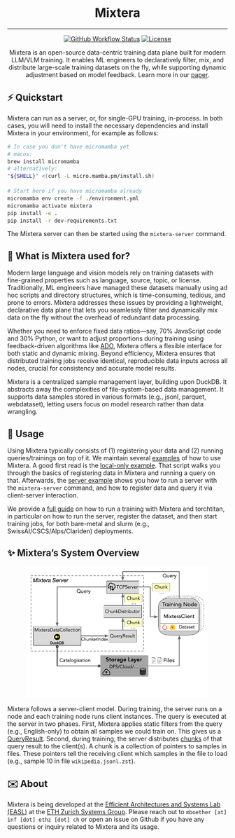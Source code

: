 <div align="center">
<h1>Mixtera</h1>

---
[![GitHub Workflow Status](https://github.com/eth-easl/mixtera/actions/workflows/workflow.yaml/badge.svg)](https://github.com/eth-easl/mixtera/actions/workflows/workflow.yaml)
[![License](https://img.shields.io/github/license/eth-easl/mixtera)](https://img.shields.io/github/license/eth-easl/mixtera)

Mixtera is an open-source data-centric training data plane built for modern LLM/VLM training. It enables ML engineers to declaratively filter, mix, and distribute large-scale training datasets on the fly, while supporting dynamic adjustment based on model feedback. Learn more in our [paper](https://arxiv.org/abs/2502.19790).

</div>

## ⚡️ Quickstart

Mixtera can run as a server, or, for single-GPU training, in-process. In both cases, you will need to install the necessary dependencies and install Mixtera in your environment, for example as follows:

```bash
# In case you don't have micromamba yet
# macos:
brew install micromamba
# alternatively:
"${SHELL}" <(curl -L micro.mamba.pm/install.sh)

# Start here if you have micromamba already
micromamba env create -f ./environment.yml
micromamba activate mixtera
pip install -e .
pip install -r dev-requirements.txt
```

The Mixtera server can then be started using the `mixtera-server` command.

## 🔁 What is Mixtera used for?
Modern large language and vision models rely on training datasets with fine-grained properties such as language, source, topic, or license. Traditionally, ML engineers have managed these datasets manually using ad hoc scripts and directory structures, which is time-consuming, tedious, and prone to errors. Mixtera addresses these issues by providing a lightweight, declarative data plane that lets you seamlessly filter and dynamically mix data on the fly without the overhead of redundant data processing.

Whether you need to enforce fixed data ratios—say, 70% JavaScript code and 30% Python, or want to adjust proportions during training using feedback-driven algorithms like [ADO](https://arxiv.org/abs/2410.11820), Mixtera offers a flexible interface for both static and dynamic mixing. Beyond efficiency, Mixtera ensures that distributed training jobs receive identical, reproducible data inputs across all nodes, crucial for consistency and accurate model results.

Mixtera is a centralized sample management layer, building upon DuckDB. It abstracts away the complexities of file-system-based data management. It supports data samples stored in various formats (e.g., jsonl, parquet, webdataset), letting users focus on model research rather than data wrangling.

## 🚀 Usage

Using Mixtera typically consists of (1) registering your data and (2) running queries/trainings on top of it. We maintain several [examples](https://github.com/eth-easl/mixtera/blob/main/examples/) of how to use Mixtera. A good first read is the [local-only example](https://github.com/eth-easl/mixtera/blob/main/examples/client_local_example.py). That script walks you through the basics of registering data in Mixtera and running a query on that. Afterwards, the [server example](https://github.com/eth-easl/mixtera/blob/main/examples/client_server_example.py) shows you how to run a server with the `mixtera-server` command, and how to register data and query it via client-server interaction.

We provide a [full guide](examples/torchtitan.md) on how to run a training with Mixtera and torchtitan, in particular on how to run the server, register the dataset, and then start training jobs, for both bare-metal and slurm (e.g., SwissAI/CSCS/Alps/Clariden) deployments.

## ✨ Mixtera’s System Overview

<div align="center">
<img src="img/system.png" height=300 alt="Mixtera system design"/>
</div>

Mixtera follows a server-client model. During training, the server runs on a node and each training node runs client instances. The query is executed at the server in two phases. First, Mixtera applies static filters from the query (e.g., English-only) to obtain all samples we could train on. This gives us a [QueryResult](https://github.com/eth-easl/mixtera/blob/main/mixtera/core/query/query_result.py). Second, during training, the server distributes [chunks](https://github.com/eth-easl/mixtera/blob/main/mixtera/core/query/result_chunk.py) of that query result to the client(s). A chunk is a collection of pointers to samples in files. These pointers tell the receiving client which samples in the file to load (e.g., sample 10 in file `wikipedia.jsonl.zst`).

## ✉️ About

Mixtera is being developed at the [Efficient Architectures and Systems Lab (EASL)](https://anakli.inf.ethz.ch/#Group) at the [ETH Zurich Systems Group](https://systems.ethz.ch/).
Please reach out to `mboether [at] inf [­dot] ethz [dot] ch` or open an issue on Github if you have any questions or inquiry related to Mixtera and its usage.
